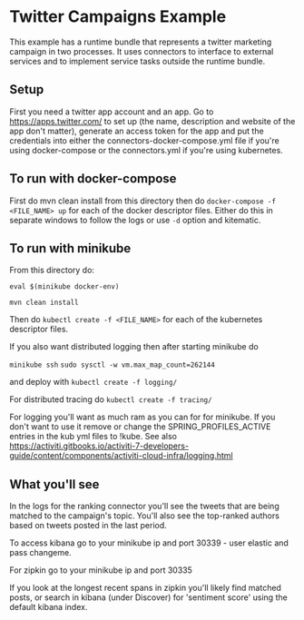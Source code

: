 # Twitter Campaigns Example

This example has a runtime bundle that represents a twitter marketing campaign in two processes. It uses connectors to interface to external services and to implement service tasks outside the runtime bundle.

## Setup

First you need a twitter app account and an app. Go to https://apps.twitter.com/ to set up (the name, description and website of the app don't matter), generate an access token for the app and put the credentials into either the connectors-docker-compose.yml file if you're using docker-compose or the connectors.yml if you're using kubernetes.

## To run with docker-compose

First do mvn clean install from this directory then do `docker-compose -f <FILE_NAME> up` for each of the docker descriptor files. Either do this in separate windows to follow the logs or use `-d` option and kitematic.

## To run with minikube

From this directory do:

`eval $(minikube docker-env)`

`mvn clean install`

Then do `kubectl create -f <FILE_NAME>` for each of the kubernetes descriptor files.

If you also want distributed logging then after starting minikube do

`minikube ssh`
`sudo sysctl -w vm.max_map_count=262144`

and deploy with `kubectl create -f logging/`

For distributed tracing do `kubectl create -f tracing/`

For logging you'll want as much ram as you can for for minikube. If you don't want to use it remove or change the SPRING_PROFILES_ACTIVE entries in the kub yml files to !kube. See also https://activiti.gitbooks.io/activiti-7-developers-guide/content/components/activiti-cloud-infra/logging.html

## What you'll see

In the logs for the ranking connector you'll see the tweets that are being matched to the campaign's topic. You'll also see the top-ranked authors based on tweets posted in the last period.

To access kibana go to your minikube ip and port 30339 - user elastic and pass changeme.

For zipkin go to your minikube ip and port 30335

If you look at the longest recent spans in zipkin you'll likely find matched posts, or search in kibana (under Discover) for 'sentiment score' using the default kibana index.